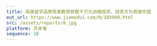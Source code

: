 ```yaml
---
title: 高端留学品牌易美教育获数千万元战略投资，投资方为易居中国
out_url: https://www.jiemodui.com/N/103960.html
src: /assets/reports/8.jpg
platform: 芥末堆
sequence: 18
---
```


